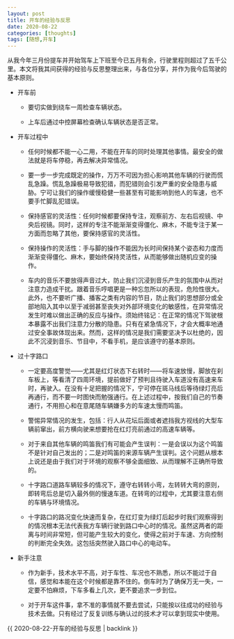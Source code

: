 ```yaml
---
layout: post
title: 开车的经验与反思
date: 2020-08-22
categories: [thoughts]
tags: [随想,开车]
---
```


从我今年三月份提车并开始驾车上下班至今已五月有余，行驶里程则超过了五千公里。本文将我其间获得的经验与反思整理出来，与各位分享，并作为我今后驾驶的基本原则。

* 开车前

  * 要切实做到绕车一周检查车辆状态。

  * 上车后通过中控屏幕检查确认车辆状态是否正常。

* 开车过程中

  * 任何时候都不能一心二用，不能在开车的同时处理其他事情。最安全的做法就是将车停稳，再去解决异常情况。

  * 要一步一步完成既定的操作，万万不可因为担心影响其他车辆的行驶而慌乱急躁。慌乱急躁极易导致犯错，而犯错则会引发严重的安全隐患与威胁。宁可让我们的操作缓慢稳健一些甚至有可能影响到他人的车速，也不要手忙脚乱犯错误。

  * 保持感官的灵活性：任何时候都要保持专注，观察前方、左右后视镜、中央后视镜。同时，这样的专注不能渐渐变得僵化、麻木，不能专注于某一方面而忽略了其他，要保持感官的灵活性。

  * 保持操作的灵活性：手与脚的操作不能因为长时间保持某个姿态和力度而渐渐变得僵化、麻木，要始终保持灵活性，从而能够做出随机应变的操作。

  * 车内的音乐不要放得声音过大，防止我们沉浸到音乐产生的氛围中从而对注意力造成干扰。跟着音乐哼唱更是一种忘忽所以的表现，危险性很大。此外，也不要听广播、播客之类有内容的节目，防止我们的思想部分或全部地陷入其中以至于减弱甚至丧失对外部环境变化的敏感性，在异常情况发生时难以做出正确的反应与操作。须始终铭记：在正常的情况下驾驶根本暴露不出我们注意力分散的隐患。只有在紧急情况下，才会大概率地通过安全事故体现出来。然而，这样的情况是我们需要坚决予以杜绝的，因此不沉浸到音乐、节目中，不看手机，是应该遵守的基本原则。

* 过十字路口

  * 一定要高度警觉——尤其是红灯状态下右转时——将车速放慢，脚放在刹车板上，等看清了四周环境，提前做好了预判且待驶入车道没有高速来车时，再驶入。在没有十足把握的情况下，宁可停在斑马线后等待绿灯亮后再通行，而不要一时图快而勉强通行。在上述过程中，按我们自己的节奏通行，不用担心和在意尾随车辆嫌多方的车速太慢而鸣笛。

  * 警惕异常情况的发生，包括：行人从花坛后面或者遮挡我方视线的大型车辆前窜出，前方横向驶来想要抢在红灯亮前通过的高速车辆等。

  * 对于来自其他车辆的鸣笛我们有可能会产生误判：一是会误以为这个鸣笛不是针对自己发出的；二是对鸣笛的来源车辆产生误判。这个问题从根本上说还是由于我们对于环境的观察不够全面细致、从而理解不正确所导致的。

  * 十字路口道路车辆较多的情况下，遵守右转转小弯，左转转大弯的原则，即转弯后总是切入最外侧的慢速车道。在转弯的过程中，尤其要注意右侧的车辆与环境情况。

  * 十字路口的路况变化快速而复杂，在红灯变为绿灯后起步时我们观察得到的情况根本无法代表我方车辆行驶到路口中心时的情况。虽然这两者的距离与时间非常短，但可能产生较大的变化，使得之前对于车速、方向控制的判断完全失效。这包括突然驶入路口中心的电动车。

* 新手注意

  * 作为新手，技术水平不高，对于车性、车况也不熟悉，所以不能过于自信，感觉和本能在这个时候都是靠不住的。倒车时为了确保万无一失，一定要不怕麻烦，下车多看上几次，更不要追求一步到位。

  * 对于开车这件事，拿不准的事情就不要去尝试，只能按以往成功的经验与技术去做。只有经过了反复训练与确认过的技术才可以拿到现实中使用。

{{ 2020-08-22-开车的经验与反思 | backlink }}
